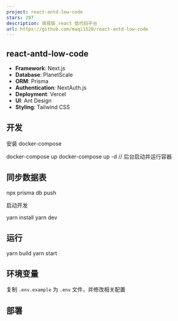 ```yaml
---
project: react-antd-low-code
stars: 207
description: 简易版 react 低代码平台
url: https://github.com/maqi1520/react-antd-low-code
---
```


react-antd-low-code
-------------------

-   **Framework**: Next.js
-   **Database**: PlanetScale
-   **ORM**: Prisma
-   **Authentication**: NextAuth.js
-   **Deployment**: Vercel
-   **UI**: Ant Design
-   **Styling**: Tailwind CSS

开发
--

安装 docker-compose

docker-compose up
docker-compose up -d  // 后台启动并运行容器

同步数据表
-----

npx prisma db push

启动开发

yarn install
yarn dev

运行
--

yarn build
yarn start

环境变量
----

复制 `.env.example` 为 `.env` 文件，并修改相关配置

部署
--
